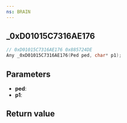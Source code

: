 ```yaml
---
ns: BRAIN
---
```

## _0xD01015C7316AE176

```c
// 0xD01015C7316AE176 0x885724DE
Any _0xD01015C7316AE176(Ped ped, char* p1);
```


## Parameters
* **ped**: 
* **p1**: 

## Return value
